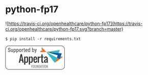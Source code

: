 # python-fp17

![https://travis-ci.org/openhealthcare/python-fp17](https://travis-ci.org/openhealthcare/python-fp17.svg?branch=master)

    $ pip install -r requirements.txt

![supported\_by\_apperta\_lores.png](https://github.com/AppertaFoundation/apperta-image-assets/blob/master/supported_by_apperta_lores.png)
